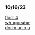 ### 10/16/23
[floor 4](floor-4.mp3)  
[wh-operator](wh-operator.mp3)  
[doom unto u](doom-unto-u.mp3)  
